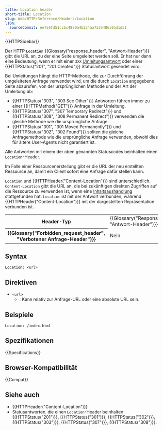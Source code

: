 ```yaml
---
title: Location header
short-title: Location
slug: Web/HTTP/Reference/Headers/Location
l10n:
  sourceCommit: ee756fd51ccbc4820a4b334aa753648650ad1d51
---
```


{{HTTPSidebar}}

Der HTTP **`Location`** {{Glossary("response_header", "Antwort-Header")}} gibt die URL an, zu der eine Seite umgeleitet werden soll. Er hat nur dann eine Bedeutung, wenn er mit einer `3XX` [Umleitungsantwort](/de/docs/Web/HTTP/Reference/Status#redirection_messages) oder einer {{HTTPStatus("201", "201 Created")}} Statusantwort gesendet wird.

Bei Umleitungen hängt die HTTP-Methode, die zur Durchführung der umgeleiteten Anfrage verwendet wird, um die durch `Location` angegebene Seite abzurufen, von der ursprünglichen Methode und der Art der Umleitung ab:

- {{HTTPStatus("303", "303 See Other")}} Antworten führen immer zu einer {{HTTPMethod("GET")}} Anfrage in der Umleitung.
- {{HTTPStatus("307", "307 Temporary Redirect")}} und {{HTTPStatus("308", "308 Permanent Redirect")}} verwenden die gleiche Methode wie die ursprüngliche Anfrage.
- {{HTTPStatus("301", "301 Moved Permanently")}} und {{HTTPStatus("302", "302 Found")}} sollten die gleiche Anfragemethode wie die ursprüngliche Anfrage verwenden, obwohl dies für ältere User-Agents nicht garantiert ist.

Alle Antworten mit einem der oben genannten Statuscodes beinhalten einen `Location`-Header.

Im Falle einer Ressourcenerstellung gibt er die URL der neu erstellten Ressource an, damit ein Client sofort eine Anfrage dafür stellen kann.

`Location` und {{HTTPHeader("Content-Location")}} sind unterschiedlich. `Content-Location` gibt die URL an, die bei zukünftigen direkten Zugriffen auf die Ressource zu verwenden ist, wenn eine [Inhaltsaushandlung](/de/docs/Web/HTTP/Guides/Content_negotiation) stattgefunden hat. `Location` ist mit der Antwort verbunden, während {{HTTPHeader("Content-Location")}} mit der dargestellten Repräsentation verbunden ist.

<table class="properties">
  <tbody>
    <tr>
      <th scope="row">Header-Typ</th>
      <td>{{Glossary("Response_header", "Antwort-Header")}}</td>
    </tr>
    <tr>
      <th scope="row">{{Glossary("Forbidden_request_header", "Verbotener Anfrage-Header")}}</th>
      <td>Nein</td>
    </tr>
  </tbody>
</table>

## Syntax

```http
Location: <url>
```

## Direktiven

- `<url>`
  - : Kann relativ zur Anfrage-URL oder eine absolute URL sein.

## Beispiele

```http
Location: /index.html
```

## Spezifikationen

{{Specifications}}

## Browser-Kompatibilität

{{Compat}}

## Siehe auch

- {{HTTPHeader("Content-Location")}}
- Statusantworten, die einen `Location`-Header beinhalten: {{HTTPStatus("201")}}, {{HTTPStatus("301")}}, {{HTTPStatus("302")}}, {{HTTPStatus("303")}}, {{HTTPStatus("307")}}, {{HTTPStatus("308")}}.
